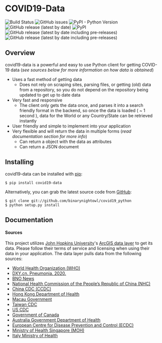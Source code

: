 # COVID19-Data
![Build Status](https://github.com/binarynightowl/covid19_python/workflows/Build%20Status/badge.svg)
<img alt="GitHub issues" src="https://img.shields.io/github/issues/binarynightowl/covid19_python">
<img alt="PyPI - Python Version" src="https://img.shields.io/pypi/pyversions/covid19-data?logo=python">
<img alt="GitHub release (latest by date)" src="https://img.shields.io/github/v/release/binarynightowl/covid19_python?logo=github">
<img alt="PyPI" src="https://img.shields.io/pypi/v/covid19-data?label=PyPi&logo=PyPi">
<img alt="GitHub release (latest by date including pre-releases)" src="https://img.shields.io/github/v/release/binarynightowl/covid19_python?include_prereleases&label=pre-release&logo=github">
![GitHub release (latest by date including pre-releases)](https://img.shields.io/github/v/release/binarynightowl/covid19_python?include_prereleases&label=pre-release&logo=github&style=plastic)

## Overview
covid19-data is a powerful and easy to use Python client for getting COVID-19 data (*see sources below
for more information on how data is obtained*)
* Uses a fast method of getting data
    * Does not rely on scraping sites, parsing files, or getting (old) data from a repository, so you do not depend on the 
    repository being updated to get up to date data
* Very fast and responsive
    * The client only gets the data once, and parses it into a search friendly format in the backend, so once the data is 
    loaded ( *~* 1 second ), data for the World or any Country/State can be retrieved instantly
* User friendly and simple to implement into your application
* Very flexible and will return the data in multiple forms (*read documentation section for more info*)
    * Can return a object with the data as attributes
    * Can return a JSON document


## Installing
covid19-data can be installed with [pip](https://pypi.org/project/covid19-data/):
```
$ pip install covid19-data
```
Alternatively, you can grab the latest source code from [GitHub](https://github.com/binarynightowl/covid19_python):
```
$ git clone git://github.com/binarynightowl/covid19_python
$ python setup.py install
```


## Documentation

#### Sources
This project utilizes [John Hopkins University](https://coronavirus.jhu.edu/map.html)'s 
[ArcGIS data layer](https://services1.arcgis.com/0MSEUqKaxRlEPj5g/ArcGIS/rest/services/ncov_cases/FeatureServer) 
to get its data. Please follow their terms of service and licensing when using their data in your application. The data layer 
pulls data from the 
following sources:
- [World Health Organization (WHO)](https://www.who.int/)
- [DXY.cn. Pneumonia. 2020.](http://3g.dxy.cn/newh5/view/pneumonia)
- [BNO News](https://bnonews.com/index.php/2020/02/the-latest-coronavirus-cases/)
- [National Health Commission of the People’s Republic of China (NHC)](http://www.nhc.gov.cn/xcs/yqtb/list_gzbd.shtml)
- [China CDC (CCDC)](http://weekly.chinacdc.cn/news/TrackingtheEpidemic.htm)
- [Hong Kong Department of Health](https://www.chp.gov.hk/en/features/102465.html)
- [Macau Government](https://www.ssm.gov.mo/portal/)
- [Taiwan CDC](https://sites.google.com/cdc.gov.tw/2019ncov/taiwan?authuser=0)
- [US CDC](https://www.cdc.gov/coronavirus/2019-ncov/index.html)
- [Government of Canada](https://www.canada.ca/en/public-health/services/diseases/coronavirus.html)
- [Australia Government Department of Health](https://www.health.gov.au/news/coronavirus-update-at-a-glance)
- [European Centre for Disease Prevention and Control (ECDC)](https://www.ecdc.europa.eu/en/geographical-distribution-2019-ncov-cases)
- [Ministry of Health Singapore (MOH)](https://www.moh.gov.sg/covid-19)
- [Italy Ministry of Health](http://www.salute.gov.it/nuovocoronavirus)
